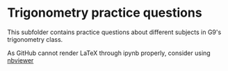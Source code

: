# Trigonometry practice questions

This subfolder contains practice questions about different subjects in G9's
trigonometry class.

As GitHub cannot render LaTeX through ipynb properly, consider using [nbviewer](https://nbviewer.org/github/haakdog/G9-Augustine-Notebook/tree/main/trig/practice/)